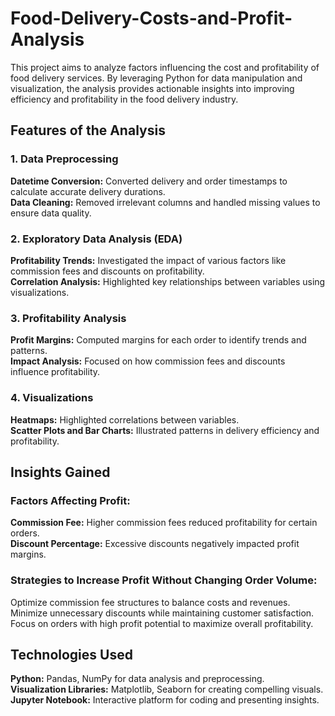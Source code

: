 # Food-Delivery-Costs-and-Profit-Analysis
This project aims to analyze factors influencing the cost and profitability of food delivery services. By leveraging Python for data manipulation and visualization, the analysis provides actionable insights into improving efficiency and profitability in the food delivery industry.

## Features of the Analysis

### 1. Data Preprocessing
**Datetime Conversion:** Converted delivery and order timestamps to calculate accurate delivery durations.<br>
**Data Cleaning:** Removed irrelevant columns and handled missing values to ensure data quality.<Br>

### 2. Exploratory Data Analysis (EDA)
**Profitability Trends:** Investigated the impact of various factors like commission fees and discounts on profitability.<br>
**Correlation Analysis:** Highlighted key relationships between variables using visualizations.<br>

### 3. Profitability Analysis
**Profit Margins:** Computed margins for each order to identify trends and patterns.<br>
**Impact Analysis:** Focused on how commission fees and discounts influence profitability.<br>

### 4. Visualizations
**Heatmaps:** Highlighted correlations between variables.<Br>
**Scatter Plots and Bar Charts:** Illustrated patterns in delivery efficiency and profitability.<br>

## Insights Gained
### Factors Affecting Profit:

**Commission Fee:** Higher commission fees reduced profitability for certain orders.<br>
**Discount Percentage:** Excessive discounts negatively impacted profit margins.<br>

### Strategies to Increase Profit Without Changing Order Volume:

Optimize commission fee structures to balance costs and revenues.<br> 
Minimize unnecessary discounts while maintaining customer satisfaction.<br>
Focus on orders with high profit potential to maximize overall profitability.<br>

## Technologies Used
**Python:** Pandas, NumPy for data analysis and preprocessing.<br>
**Visualization Libraries:** Matplotlib, Seaborn for creating compelling visuals.<br>
**Jupyter Notebook:** Interactive platform for coding and presenting insights.<br>









